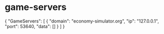 # game-servers
{     "GameServers": [         {             "domain": "economy-simulator.org",             "ip": "127.0.0.1",             "port": 53640,             "data": []         }     ] }
